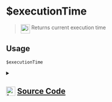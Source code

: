 # $executionTime
> <img align="top" src="https://upload.wikimedia.org/wikipedia/commons/thumb/e/e4/Infobox_info_icon.svg/160px-Infobox_info_icon.svg.png?20150409153300" alt="image" width="25" height="auto"> Returns current execution time
## Usage
```
$executionTime
```
<details>
<summary>
    
## <img align="top" src="https://cdn4.iconfinder.com/data/icons/iconsimple-logotypes/512/github-512.png" alt="image" width="25" height="auto">  [Source Code](https://github.com/tryforge/ForgeScript-V2/blob/main/src/native/executionTime.ts)
    
</summary>
    
```ts
import { NativeFunction, Return } from "../structures"

export default new NativeFunction({
    name: "$executionTime",
    version: "1.0.3",
    description: "Returns current execution time",
    unwrap: false,
    execute(ctx) {
        return Return.success(performance.now() - ctx.executionTimestamp)
    },
})

```
    
</details>